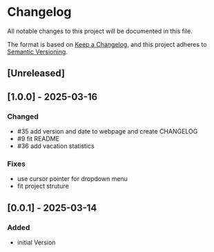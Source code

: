 # Changelog

All notable changes to this project will be documented in this file.

The format is based on [Keep a Changelog](https://keepachangelog.com/en/1.1.0/),
and this project adheres to [Semantic Versioning](https://semver.org/spec/v2.0.0.html).

## [Unreleased]

## [1.0.0] - 2025-03-16

### Changed
- #35 add version and date to webpage and create CHANGELOG
- #9 fit README
- #36 add vacation statistics
### Fixes
- use cursor pointer for dropdown menu
- fit project struture

## [0.0.1] - 2025-03-14
### Added
- initial Version
